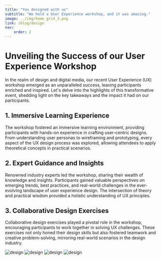 ```yaml
---
title: "You designed with us"
subtitle: "We held a User Experience workshop, and it was amazing."
image: ../img/home_grid_3.png
link: /blog/design
nav: 
    order: 2
---
```


# Unveiling the Success of our User Experience Workshop

In the realm of design and digital media, our recent User Experience (UX) workshop emerged as an unparalleled success, leaving participants enriched and inspired. Let's delve into the highlights of this transformative event, shedding light on the key takeaways and the impact it had on our participants.

## 1. Immersive Learning Experience

The workshop fostered an immersive learning environment, providing participants with hands-on experience in crafting user-centric designs. From understanding user personas to wireframing and prototyping, every aspect of the UX design process was explored, allowing attendees to apply theoretical concepts in practical scenarios.

## 2. Expert Guidance and Insights

Renowned industry experts led the workshop, sharing their wealth of knowledge and insights. Participants gained valuable perspectives on emerging trends, best practices, and real-world challenges in the ever-evolving landscape of user experience design. The intersection of theory and practical wisdom provided a holistic understanding of UX principles.

## 3. Collaborative Design Exercises

Collaborative design exercises played a pivotal role in the workshop, encouraging participants to work together in solving UX challenges. These exercises not only honed their design skills but also fostered teamwork and creative problem-solving, mirroring real-world scenarios in the design industry.

![design](../../img/design1.png)
![design](../../img/design2.png)
![design](../../img/design3.png)
![design](../../img/design4.png)
